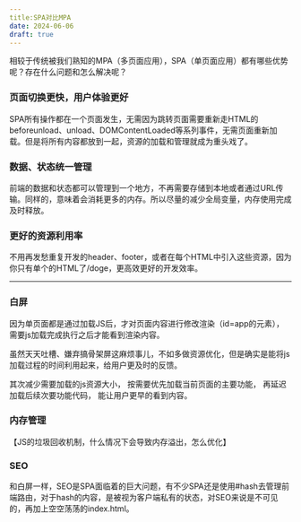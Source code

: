 ```yaml
---
title:SPA对比MPA
date: 2024-06-06
draft: true
---
```


相较于传统被我们熟知的MPA（多页面应用），SPA（单页面应用）都有哪些优势呢？存在什么问题和怎么解决呢？
### 页面切换更快，用户体验更好
SPA所有操作都在一个页面发生，无需因为跳转页面需要重新走HTML的beforeunload、unload、DOMContentLoaded等系列事件，无需页面重新加载。但是将所有内容都放到一起，资源的加载和管理就成为重头戏了。

### 数据、状态统一管理
前端的数据和状态都可以管理到一个地方，不再需要存储到本地或者通过URL传输。同样的，意味着会消耗更多的内存。所以尽量的减少全局变量，内存使用完成及时释放。

### 更好的资源利用率
不用再发愁重复开发的header、footer，或者在每个HTML中引入这些资源，因为你只有单个的HTML了/doge，更高效更好的开发效率。

----
### 白屏
因为单页面都是通过加载JS后，才对页面内容进行修改渲染（id=app的元素），需要js加载完成执行之后才能看到渲染内容。

虽然天天吐槽、嫌弃搞骨架屏这麻烦事儿，不如多做资源优化，但是确实是能将js加载过程的时间利用起来，给用户更及时的反馈。

其次减少需要加载的js资源大小，
按需要优先加载当前页面的主要功能，
再延迟加载后续次要功能代码，
能让用户更早的看到内容。

### 内存管理
【JS的垃圾回收机制，什么情况下会导致内存溢出，怎么优化】

### SEO
和白屏一样，SEO是SPA面临着的巨大问题，有不少SPA还是使用#hash去管理前端路由，对于hash的内容，是被视为客户端私有的状态，对SEO来说是不可见的，再加上空空荡荡的index.html。



